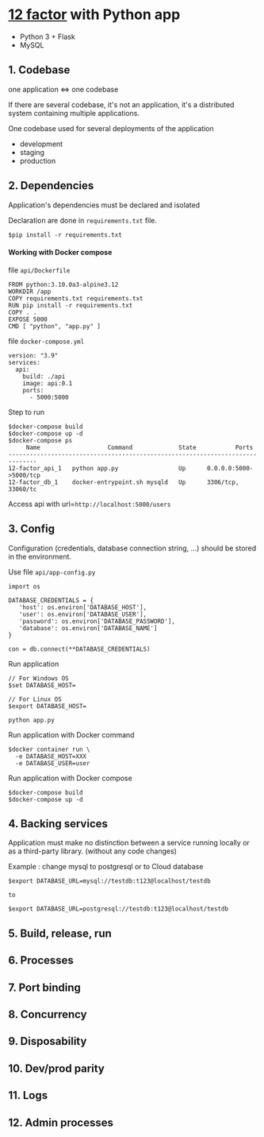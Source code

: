 # [12 factor](https://12factor.net/) with Python app

- Python 3 + Flask
- MySQL

## 1. Codebase

one application <=> one codebase

If there are several codebase, it's not an application, it's a distributed system containing multiple applications.

One codebase used for several deployments of the application

- development
- staging
- production

## 2. Dependencies

Application's dependencies must be declared and isolated

Declaration are done in `requirements.txt` file.

```
$pip install -r requirements.txt
```

#### Working with Docker compose

file `api/Dockerfile`

```
FROM python:3.10.0a3-alpine3.12
WORKDIR /app
COPY requirements.txt requirements.txt
RUN pip install -r requirements.txt
COPY . .
EXPOSE 5000
CMD [ "python", "app.py" ]
```

file `docker-compose.yml`

```
version: "3.9"
services:
  api:
    build: ./api
    image: api:0.1
    ports:
      - 5000:5000
```

Step to run

```
$docker-compose build
$docker-compose up -d
$docker-compose ps
     Name                   Command             State           Ports
------------------------------------------------------------------------------
12-factor_api_1   python app.py                 Up      0.0.0.0:5000->5000/tcp
12-factor_db_1    docker-entrypoint.sh mysqld   Up      3306/tcp, 33060/tc

```

Access api with url=`http://localhost:5000/users`

## 3. Config

Configuration (credentials, database connection string, ...) should be stored in the environment.

Use file `api/app-config.py`

```
import os

DATABASE_CREDENTIALS = {
   'host': os.environ['DATABASE_HOST'],
   'user': os.environ['DATABASE_USER'],
   'password': os.environ['DATABASE_PASSWORD'],
   'database': os.environ['DATABASE_NAME']
}

con = db.connect(**DATABASE_CREDENTIALS)
```

Run application

```
// For Windows OS
$set DATABASE_HOST=

// For Linux OS
$export DATABASE_HOST=

python app.py
```

Run application with Docker command

```
$docker container run \
  -e DATABASE_HOST=XXX
  -e DATABASE_USER=user
```

Run application with Docker compose

```
$docker-compose build
$docker-compose up -d
```

## 4. Backing services

Application must make no distinction between a service running locally or as a third-party library. (without any code changes)

Example : change mysql to postgresql or to Cloud database

```
$export DATABASE_URL=mysql://testdb:t123@localhost/testdb

to

$export DATABASE_URL=postgresql://testdb:t123@localhost/testdb
```

## 5. Build, release, run

## 6. Processes

## 7. Port binding

## 8. Concurrency

## 9. Disposability

## 10. Dev/prod parity

## 11. Logs

## 12. Admin processes
